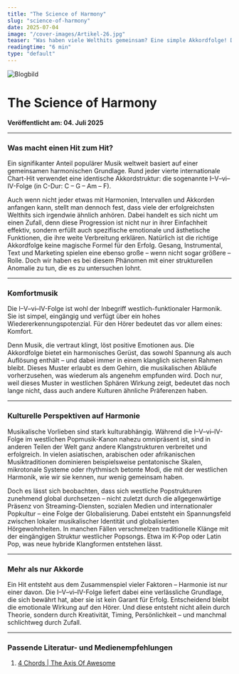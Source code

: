 ```yaml
---
title: "The Science of Harmony"
slug: "science-of-harmony"
date: 2025-07-04
image: "/cover-images/Artikel-26.jpg"
teaser: "Was haben viele Welthits gemeinsam? Eine simple Akkordfolge! Dieser Artikel zeigt, warum die I–V–vi–IV-Folge so oft funktioniert – und warum ein Hit weit mehr als nur Harmonie braucht."
readingtime: "6 min"
type: "default"
---
```


![Blogbild](/cover-images/Artikel-26.jpg)

# The Science of Harmony

**Veröffentlicht am: 04. Juli 2025**

---

### Was macht einen Hit zum Hit?

Ein signifikanter Anteil populärer Musik weltweit basiert auf einer gemeinsamen harmonischen Grundlage. Rund jeder vierte internationale Chart-Hit verwendet eine identische Akkordstruktur: die sogenannte I–V–vi–IV-Folge (in C-Dur: C – G – Am – F).

Auch wenn nicht jeder etwas mit Harmonien, Intervallen und Akkorden anfangen kann, stellt man dennoch fest, dass viele der erfolgreichsten Welthits sich irgendwie ähnlich anhören. Dabei handelt es sich nicht um einen Zufall, denn diese Progression ist nicht nur in ihrer Einfachheit effektiv, sondern erfüllt auch spezifische emotionale und ästhetische Funktionen, die ihre weite Verbreitung erklären. Natürlich ist die richtige Akkordfolge keine magische Formel für den Erfolg. Gesang, Instrumental, Text und Marketing spielen eine ebenso große – wenn nicht sogar größere – Rolle. Doch wir haben es bei diesem Phänomen mit einer strukturellen Anomalie zu tun, die es zu untersuchen lohnt.

---

### Komfortmusik

Die I–V–vi–IV-Folge ist wohl der Inbegriff westlich-funktionaler Harmonik. Sie ist simpel, eingängig und verfügt über ein hohes Wiedererkennungspotenzial. Für den Hörer bedeutet das vor allem eines: Komfort.

Denn Musik, die vertraut klingt, löst positive Emotionen aus. Die Akkordfolge bietet ein harmonisches Gerüst, das sowohl Spannung als auch Auflösung enthält – und dabei immer in einem klanglich sicheren Rahmen bleibt. Dieses Muster erlaubt es dem Gehirn, die musikalischen Abläufe vorherzusehen, was wiederum als angenehm empfunden wird. Doch nur, weil dieses Muster in westlichen Sphären Wirkung zeigt, bedeutet das noch lange nicht, dass auch andere Kulturen ähnliche Präferenzen haben.

---

### Kulturelle Perspektiven auf Harmonie

Musikalische Vorlieben sind stark kulturabhängig. Während die I–V–vi–IV-Folge im westlichen Popmusik-Kanon nahezu omnipräsent ist, sind in anderen Teilen der Welt ganz andere Klangstrukturen verbreitet und erfolgreich. In vielen asiatischen, arabischen oder afrikanischen Musiktraditionen dominieren beispielsweise pentatonische Skalen, mikrotonale Systeme oder rhythmisch betonte Modi, die mit der westlichen Harmonik, wie wir sie kennen, nur wenig gemeinsam haben.

Doch es lässt sich beobachten, dass sich westliche Popstrukturen zunehmend global durchsetzen – nicht zuletzt durch die allgegenwärtige Präsenz von Streaming-Diensten, sozialen Medien und internationaler Popkultur – eine Folge der Globalisierung. Dabei entsteht ein Spannungsfeld zwischen lokaler musikalischer Identität und globalisierten Hörgewohnheiten. In manchen Fällen verschmelzen traditionelle Klänge mit der eingängigen Struktur westlicher Popsongs. Etwa im K-Pop oder Latin Pop, was neue hybride Klangformen entstehen lässt.

---

### Mehr als nur Akkorde

Ein Hit entsteht aus dem Zusammenspiel vieler Faktoren – Harmonie ist nur einer davon. Die I–V–vi–IV-Folge liefert dabei eine verlässliche Grundlage, die sich bewährt hat, aber sie ist kein Garant für Erfolg. Entscheidend bleibt die emotionale Wirkung auf den Hörer. Und diese entsteht nicht allein durch Theorie, sondern durch Kreativität, Timing, Persönlichkeit – und manchmal schlichtweg durch Zufall.

---

### Passende Literatur- und Medienempfehlungen

1. [4 Chords | The Axis Of Awesome](https://www.youtube.com/watch?v=oOlDewpCfZQ&list=RDoOlDewpCfZQ)